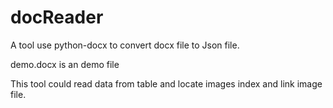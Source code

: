 # docReader
A tool use python-docx to convert docx file to Json file.

demo.docx is an demo file

This tool could read data from table and locate images index and link image file.